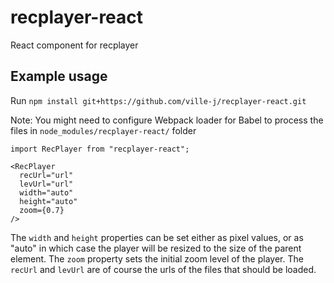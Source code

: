 # recplayer-react

React component for recplayer

## Example usage

Run
`npm install git+https://github.com/ville-j/recplayer-react.git`

Note: You might need to configure Webpack loader for Babel to process the files in `node_modules/recplayer-react/` folder

```
import RecPlayer from "recplayer-react";

<RecPlayer
  recUrl="url"
  levUrl="url"
  width="auto"
  height="auto"
  zoom={0.7}
/>
```

The `width` and `height` properties can be set either as pixel values, or as "auto" in which case the player will be resized to the size of the parent element. The `zoom` property sets the initial zoom level of the player. The `recUrl` and `levUrl` are of course the urls of the files that should be loaded.
